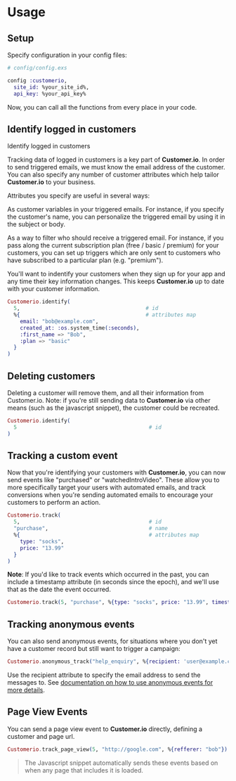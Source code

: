 # Usage

## Setup

Specify configuration in your config files:

```elixir
# config/config.exs

config :customerio,
  site_id: %your_site_id%,
  api_key: %your_api_key%
```

Now, you can call all the functions from every place in your code.

## Identify logged in customers

Identify logged in customers

Tracking data of logged in customers is a key part of **Customer.io**. In order to send triggered emails, we must know the email address of the customer. You can also specify any number of customer attributes which help tailor **Customer.io** to your business.

Attributes you specify are useful in several ways:

As customer variables in your triggered emails. For instance, if you specify the customer's name, you can personalize the triggered email by using it in the subject or body.

As a way to filter who should receive a triggered email. For instance, if you pass along the current subscription plan (free / basic / premium) for your customers, you can set up triggers which are only sent to customers who have subscribed to a particular plan (e.g. "premium").

You'll want to indentify your customers when they sign up for your app and any time their key information changes. This keeps **Customer.io** up to date with your customer information.

```elixir
Customerio.identify(
  5,                                        # id
  %{                                        # attributes map
    email: "bob@example.com",
    created_at: :os.system_time(:seconds),
    :first_name => "Bob",
    :plan => "basic"
  }
)
```

## Deleting customers

Deleting a customer will remove them, and all their information from Customer.io. Note: if you're still sending data to **Customer.io** via other means (such as the javascript snippet), the customer could be recreated.

```elixir
Customerio.identify(
  5                                          # id
)
```

## Tracking a custom event

Now that you're identifying your customers with **Customer.io**, you can now send events like "purchased" or "watchedIntroVideo". These allow you to more specifically target your users with automated emails, and track conversions when you're sending automated emails to encourage your customers to perform an action.

``` elixir
Customerio.track(
  5,                                         # id
  "purchase",                                # name
  %{                                         # attributes map
    type: "socks",
    price: "13.99"
  }
)
```

**Note**: If you'd like to track events which occurred in the past, you can include a timestamp attribute (in seconds since the epoch), and we'll use that as the date the event occurred.

```elixir
Customerio.track(5, "purchase", %{type: "socks", price: "13.99", timestamp: 1365436200)
```

## Tracking anonymous events

You can also send anonymous events, for situations where you don't yet have a customer record but still want to trigger a campaign:

```elixir
Customerio.anonymous_track("help_enquiry", %{recipient: 'user@example.com')
```

Use the recipient attribute to specify the email address to send the messages to. See [documentation on how to use anonymous events for more details](https://learn.customer.io/recipes/invite-emails.html).

## Page View Events

You can send a page view event to **Customer.io** directly, defining a customer and page url.

```elixir
Customerio.track_page_view(5, "http://google.com", %{refferer: "bob"})
```

> The Javascript snippet automatically sends these events based on when any page that includes it is loaded.
